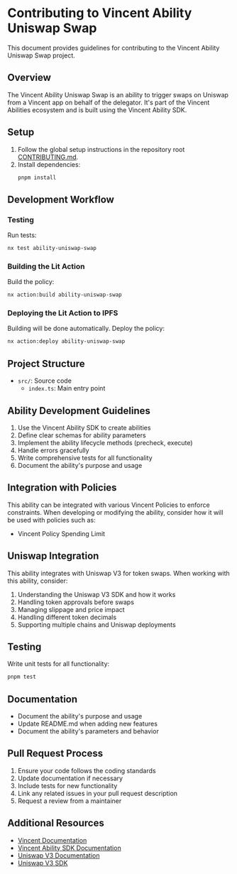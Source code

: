 # Contributing to Vincent Ability Uniswap Swap

This document provides guidelines for contributing to the Vincent Ability Uniswap Swap project.

## Overview

The Vincent Ability Uniswap Swap is an ability to trigger swaps on Uniswap from a Vincent app on behalf of the delegator. It's part of the Vincent Abilities ecosystem and is built using the Vincent Ability SDK.

## Setup

1. Follow the global setup instructions in the repository root [CONTRIBUTING.md](../../../CONTRIBUTING.md).
2. Install dependencies:
   ```bash
   pnpm install
   ```

## Development Workflow

### Testing

Run tests:

```bash
nx test ability-uniswap-swap
```

### Building the Lit Action

Build the policy:

```bash
nx action:build ability-uniswap-swap
```

### Deploying the Lit Action to IPFS

Building will be done automatically. Deploy the policy:

```bash
nx action:deploy ability-uniswap-swap
```

## Project Structure

- `src/`: Source code
  - `index.ts`: Main entry point

## Ability Development Guidelines

1. Use the Vincent Ability SDK to create abilities
2. Define clear schemas for ability parameters
3. Implement the ability lifecycle methods (precheck, execute)
4. Handle errors gracefully
5. Write comprehensive tests for all functionality
6. Document the ability's purpose and usage

## Integration with Policies

This ability can be integrated with various Vincent Policies to enforce constraints. When developing or modifying the ability, consider how it will be used with policies such as:

- Vincent Policy Spending Limit

## Uniswap Integration

This ability integrates with Uniswap V3 for token swaps. When working with this ability, consider:

1. Understanding the Uniswap V3 SDK and how it works
2. Handling token approvals before swaps
3. Managing slippage and price impact
4. Handling different token decimals
5. Supporting multiple chains and Uniswap deployments

## Testing

Write unit tests for all functionality:

```bash
pnpm test
```

## Documentation

- Document the ability's purpose and usage
- Update README.md when adding new features
- Document the ability's parameters and behavior

## Pull Request Process

1. Ensure your code follows the coding standards
2. Update documentation if necessary
3. Include tests for new functionality
4. Link any related issues in your pull request description
5. Request a review from a maintainer

## Additional Resources

- [Vincent Documentation](https://docs.heyvincent.ai/)
- [Vincent Ability SDK Documentation](../../libs/ability-sdk/README.md)
- [Uniswap V3 Documentation](https://docs.uniswap.org/protocol/V3/introduction)
- [Uniswap V3 SDK](https://docs.uniswap.org/sdk/v3/overview)
